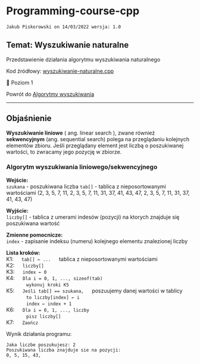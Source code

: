 # Programming-course-cpp

`Jakub Piskorowski on 14/03/2022 wersja: 1.0`

## Temat: Wyszukiwanie naturalne

Przedstawienie działania algorytmu wyszukiwania naturalnego

Kod źródłowy:
[wyszukiwanie-naturalne.cpp](wyszukiwanie-naturalne.cpp)

&#x1F4D2; Poziom 1

Powrót do [Algorytmy wyszukiwania](/2-algorytmika/2-3-algorytmy-wyszukiwania/README.md)

---

## Objaśnienie

**Wyszukiwanie liniowe** ( ang. linear search ), zwane również **sekwencyjnym** (ang. sequential search) polega na przeglądaniu kolejnych elementów zbioru. Jeśli przeglądany element jest liczbą o poszukiwanej wartości, to zwracamy jego pozycję w zbiorze.

### Algorytm wyszukiwania liniowego/sekwencyjnego

**Wejście:** \
`szukana` - poszukiwana liczba
`tab[]` - tablica z nieposortowanymi wartościami (2, 3, 5, 7, 11, 2, 3, 5, 7, 11, 31, 37, 41, 43, 47, 2, 3, 5, 7, 11, 31, 37, 41, 43, 47)

**Wyjście:** \
`liczby[]` - tablica z umerami indesów (pozycji) na ktorych znajduje się poszukiwana wartość

**Zmienne pomocnicze:** \
`index` - zapisanie indeksu (numeru) kolejnego elementu znalezionej liczby

**Lista kroków:**\
K1: &emsp; `tab[] ← ...` &emsp; tablica z nieposortowanymi wartościami \
K2: &emsp; `liczby[]` &emsp; \
K3: &emsp; `index ← 0` &emsp; \
K4: &emsp; `Dla i = 0, 1, ..., sizeof(tab)` \
&emsp; &emsp; &emsp; `wykonuj kroki K5` \
K5: &emsp; `Jeśli tab[] == szukana,` &emsp; poszuujemy danej wartości w tablicy \
&emsp; &emsp; &emsp; `to liczby[index] ← i` \
&emsp; &emsp; &emsp; `index ← index + 1` \
K6: &emsp; `Dla i = 0, 1, ..., liczby` \
&emsp; &emsp; &emsp; `pisz liczby[]` \
K7: &emsp; `Zaończ`

Wynik działania programu:

```text
Jaka liczbe poszukujesz: 2
Poszukiwana liczba znajduje sie na pozycji: 
0, 5, 15, 43,
```


